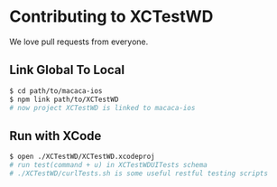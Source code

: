# Contributing to XCTestWD

We love pull requests from everyone.

## Link Global To Local

```bash
$ cd path/to/macaca-ios
$ npm link path/to/XCTestWD
# now project XCTestWD is linked to macaca-ios
```

## Run with XCode

```bash
$ open ./XCTestWD/XCTestWD.xcodeproj
# run test(command + u) in XCTestWDUITests schema
# ./XCTestWD/curlTests.sh is some useful restful testing scripts
```
